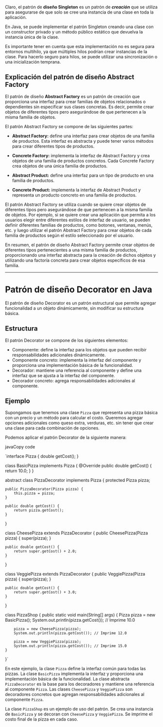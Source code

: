 Claro, el patrón de **diseño Singleton** es un patrón de ***creación*** que se utiliza para asegurarse de que solo se cree una instancia de una clase en toda la aplicación.

En Java, se puede implementar el patrón Singleton creando una clase con un constructor privado y un método público estático que devuelva la instancia única de la clase. 


Es importante tener en cuenta que esta implementación no es segura para entornos multihilo, ya que múltiples hilos podrían crear instancias de la clase. Para hacerlo seguro para hilos, se puede utilizar una sincronización o una inicialización temprana.


## Explicación del patrón de diseño Abstract Factory

El patrón de diseño **Abstract Factory** es un patrón de creación que proporciona una interfaz para crear familias de objetos relacionados o dependientes sin especificar sus clases concretas. Es decir, permite crear objetos de diferentes tipos pero asegurándose de que pertenecen a la misma familia de objetos.

El patrón Abstract Factory se compone de las siguientes partes:

-   **Abstract Factory:** define una interfaz para crear objetos de una familia de productos. Esta interfaz es abstracta y puede tener varios métodos para crear diferentes tipos de productos.
    
-   **Concrete Factory:** implementa la interfaz de Abstract Factory y crea objetos de una familia de productos concretos. Cada Concrete Factory crea objetos de una única familia de productos.
    
-   **Abstract Product:** define una interfaz para un tipo de producto en una familia de productos.
    
-   **Concrete Product:** implementa la interfaz de Abstract Product y representa un producto concreto en una familia de productos.
    

El patrón Abstract Factory se utiliza cuando se quiere crear objetos de diferentes tipos pero asegurándose de que pertenecen a la misma familia de objetos. Por ejemplo, si se quiere crear una aplicación que permita a los usuarios elegir entre diferentes estilos de interfaz de usuario, se pueden definir diferentes familias de productos, como botones, ventanas, menús, etc. y luego utilizar el patrón Abstract Factory para crear objetos de cada familia de productos según el estilo seleccionado por el usuario.

En resumen, el patrón de diseño Abstract Factory permite crear objetos de diferentes tipos pertenecientes a una misma familia de productos, proporcionando una interfaz abstracta para la creación de dichos objetos y utilizando una factoría concreta para crear objetos específicos de esa familia.

----------------------------------------------------------------------------------------------------------------------------------------------------------

# Patrón de diseño Decorator en Java

El patrón de diseño Decorator es un patrón estructural que permite agregar funcionalidad a un objeto dinámicamente, sin modificar su estructura básica.

## Estructura

El patrón Decorator se compone de los siguientes elementos:

-   Componente: define la interfaz para los objetos que pueden recibir responsabilidades adicionales dinámicamente.
-   Componente concreto: implementa la interfaz del componente y proporciona una implementación básica de la funcionalidad.
-   Decorador: mantiene una referencia al componente y define una interfaz que se ajusta a la interfaz del componente.
-   Decorador concreto: agrega responsabilidades adicionales al componente.

## Ejemplo

Supongamos que tenemos una clase `Pizza` que representa una pizza básica con un precio y un método para calcular el costo. Queremos agregar opciones adicionales como queso extra, verduras, etc. sin tener que crear una clase para cada combinación de opciones.

Podemos aplicar el patrón Decorator de la siguiente manera:

javaCopy code

`interface Pizza {
    double getCost();
}

class BasicPizza implements Pizza {
    @Override
    public double getCost() {
        return 10.0;
    }
}

abstract class PizzaDecorator implements Pizza {
    protected Pizza pizza;

    public PizzaDecorator(Pizza pizza) {
        this.pizza = pizza;
    }

    public double getCost() {
        return pizza.getCost();
    }
}

class CheesePizza extends PizzaDecorator {
    public CheesePizza(Pizza pizza) {
        super(pizza);
    }

    public double getCost() {
        return super.getCost() + 2.0;
    }
}

class VeggiePizza extends PizzaDecorator {
    public VeggiePizza(Pizza pizza) {
        super(pizza);
    }

    public double getCost() {
        return super.getCost() + 3.0;
    }
}

class PizzaShop {
    public static void main(String[] args) {
        Pizza pizza = new BasicPizza();
        System.out.println(pizza.getCost()); // Imprime 10.0

        pizza = new CheesePizza(pizza);
        System.out.println(pizza.getCost()); // Imprime 12.0

        pizza = new VeggiePizza(pizza);
        System.out.println(pizza.getCost()); // Imprime 15.0
    }
}` 

En este ejemplo, la clase `Pizza` define la interfaz común para todas las pizzas. La clase `BasicPizza` implementa la interfaz y proporciona una implementación básica de la funcionalidad. La clase abstracta `PizzaDecorator` es la base para los decoradores y mantiene una referencia al componente `Pizza`. Las clases `CheesePizza` y `VeggiePizza` son decoradores concretos que agregan responsabilidades adicionales al componente `Pizza`.

La clase `PizzaShop` es un ejemplo de uso del patrón. Se crea una instancia de `BasicPizza` y se decoran con `CheesePizza` y `VeggiePizza`. Se imprime el costo final de la pizza en cada caso.
